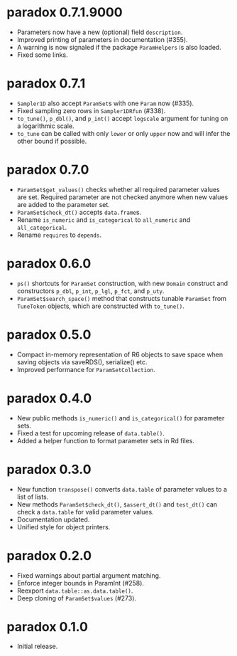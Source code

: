 # paradox 0.7.1.9000

* Parameters now have a new (optional) field `description`.
* Improved printing of parameters in documentation (#355).
* A warning is now signaled if the package `ParamHelpers` is also loaded.
* Fixed some links.


# paradox 0.7.1

* `Sampler1D` also accept `ParamSet`s with one `Param` now (#335).
* Fixed sampling zero rows in `Sampler1DRfun` (#338).
* `to_tune()`, `p_dbl()`, and `p_int()` accept `logscale` argument for tuning on
  a logarithmic scale.
* `to_tune` can be called with only `lower` or only `upper` now and will infer
  the other bound if possible.

# paradox 0.7.0

* `ParamSet$get_values()` checks whether all required parameter values are set.
  Required parameter are not checked anymore when new values are added to the
  parameter set.
* `ParamSet$check_dt()` accepts `data.frame`s.
* Rename `is_numeric` and `is_categorical` to `all_numeric` and
  `all_categorical`.
* Rename `requires` to `depends`.

# paradox 0.6.0

* `ps()` shortcuts for `ParamSet` construction, with new `Domain` construct and
  constructors `p_dbl`, `p_int`, `p_lgl`, `p_fct`, and `p_uty`.
* `ParamSet$search_space()` method that constructs tunable `ParamSet` from
  `TuneToken` objects, which are constructed with `to_tune()`.

# paradox 0.5.0

* Compact in-memory representation of R6 objects to save space when
  saving objects via saveRDS(), serialize() etc.
* Improved performance for `ParamSetCollection`.

# paradox 0.4.0

* New public methods `is_numeric()` and `is_categorical()` for parameter sets.
* Fixed a test for upcoming release of `data.table()`.
* Added a helper function to format parameter sets in Rd files.

# paradox 0.3.0

* New function `transpose()` converts `data.table` of parameter values to a list
  of lists.
* New methods `ParamSet$check_dt()`, `$assert_dt()` and `test_dt()` can check a
  `data.table` for valid parameter values.
* Documentation updated.
* Unified style for object printers.

# paradox 0.2.0

* Fixed warnings about partial argument matching.
* Enforce integer bounds in ParamInt (#258).
* Reexport `data.table::as.data.table()`.
* Deep cloning of `ParamSet$values` (#273).

# paradox 0.1.0

* Initial release.
